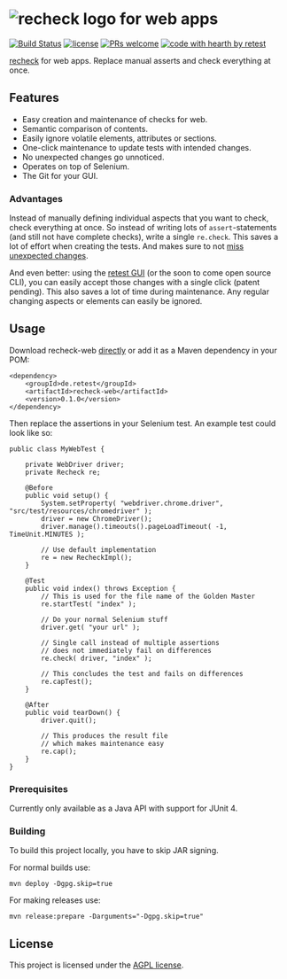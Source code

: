 # ![recheck logo](https://user-images.githubusercontent.com/1871610/41766965-b69d46a2-7608-11e8-97b4-c6b0f047d455.png) for web apps

[![Build Status](https://travis-ci.com/retest/recheck-web.svg?branch=master)](https://travis-ci.com/retest/recheck-web)
[![license](https://img.shields.io/badge/license-AGPL-brightgreen.svg)](https://github.com/retest/recheck-web/blob/master/LICENSE)
[![PRs welcome](https://img.shields.io/badge/PRs-welcome-ff69b4.svg)](https://github.com/retest/recheck-web/issues?q=is%3Aissue+is%3Aopen+label%3A%22help+wanted%22)
[![code with hearth by retest](https://img.shields.io/badge/%3C%2F%3E%20with%20%E2%99%A5%20by-retest-C1D82F.svg)](https://retest.de/en/)

[recheck](https://github.com/retest/recheck) for web apps. Replace manual asserts and check everything at once.


## Features

* Easy creation and maintenance of checks for web.
* Semantic comparison of contents.
* Easily ignore volatile elements, attributes or sections.
* One-click maintenance to update tests with intended changes.
* No unexpected changes go unnoticed.
* Operates on top of Selenium.
* The Git for your GUI.


### Advantages

Instead of manually defining individual aspects that you want to check, check everything at once. So instead of writing lots of `assert`-statements (and still not have complete checks), write a single `re.check`. This saves a lot of effort when creating the tests. And makes sure to not [miss unexpected changes](https://hackernoon.com/assertions-considered-harmful-d3770d818054).

And even better: using the [retest GUI](https://retest.de/en/) (or the soon to come open source CLI), you can easily accept those changes with a single click (patent pending). This also saves a lot of time during maintenance. Any regular changing aspects or elements can easily be ignored.


## Usage

Download recheck-web [directly](https://github.com/retest/recheck-web/releases/) or add it as a Maven dependency in your POM:

```
<dependency>
	<groupId>de.retest</groupId>
	<artifactId>recheck-web</artifactId>
	<version>0.1.0</version>
</dependency>
```

Then replace the assertions in your Selenium test. An example test could look like so:

```
public class MyWebTest {

	private WebDriver driver;
	private Recheck re;

	@Before
	public void setup() {
		System.setProperty( "webdriver.chrome.driver", "src/test/resources/chromedriver" );
		driver = new ChromeDriver();
		driver.manage().timeouts().pageLoadTimeout( -1, TimeUnit.MINUTES );
		
		// Use default implementation
		re = new RecheckImpl();
	}

	@Test
	public void index() throws Exception {
		// This is used for the file name of the Golden Master
		re.startTest( "index" );
		
		// Do your normal Selenium stuff
		driver.get( "your url" );
				
		// Single call instead of multiple assertions
		// does not immediately fail on differences
		re.check( driver, "index" );
		
		// This concludes the test and fails on differences
		re.capTest();
	}

	@After
	public void tearDown() {
		driver.quit();
		
		// This produces the result file
		// which makes maintenance easy
		re.cap();
	}
}
```


### Prerequisites

Currently only available as a Java API with support for JUnit 4.

### Building

To build this project locally, you have to skip JAR signing.

For normal builds use:

```
mvn deploy -Dgpg.skip=true
```

For making releases use:

```
mvn release:prepare -Darguments="-Dgpg.skip=true"
```

## License

This project is licensed under the [AGPL license](LICENSE).
